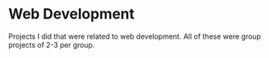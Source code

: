 # Web Development

Projects I did that were related to web development. All of these were group projects of 2-3 per group.
